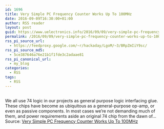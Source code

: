 ```yaml
---
id: 1696
title: Very Simple PC Frequency Counter Works Up To 100MHz
date: 2016-09-09T16:30:00+01:00
author: RSS reader
layout: post
guid: https://www.uelectronics.info/2016/09/09/very-simple-pc-frequency-counter-works-up-to-100mhz/
permalink: /2016/09/09/very-simple-pc-frequency-counter-works-up-to-100mhz/
rss_pi_source_url:
  - https://feedproxy.google.com/~r/hackaday/LgoM/~3/BRpZmIiY9sc/
rss_pi_source_md5:
  - 5ce387646a76e21b1f1fde3c2adaae81
rss_pi_canonical_url:
  - my_blog
categories:
  - RSS
tags:
  - RSS
---
```

&#013;  
We all use 74 logic in our projects as general purpose logic interfacing glue. These chips have become as ubiquitous as a general-purpose op-amp, or even as passive components. In most cases we’re not demanding much of them, and power requirements aside an original 74 chip from the dawn of…&#013;  
Source: <a href="https://feedproxy.google.com/~r/hackaday/LgoM/~3/BRpZmIiY9sc/" target="_blank">Very Simple PC Frequency Counter Works Up To 100MHz</a>